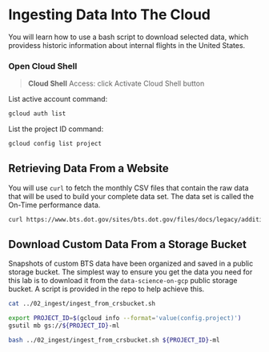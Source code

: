 # Ingesting Data Into The Cloud
You will learn how to use a bash script to download selected data, which providess historic information about internal flights in the United States.

### Open Cloud Shell
> **Cloud Shell**
> Access: click Activate Cloud Shell button 

List active account command:
```bash
gcloud auth list
```
List the project ID command:
```bash
gcloud config list project
```
## Retrieving Data From a Website
You will use `curl` to fetch the monthly CSV files that contain the raw data that will be used to build your complete data set. The data set is called the On-Time performance data.
```bash
curl https://www.bts.dot.gov/sites/bts.dot.gov/files/docs/legacy/additional-attachment-files/ONTIME.TD.201501.REL02.04APR2015.zip --output data.zip
```

## Download Custom Data From a Storage Bucket
Snapshots of custom BTS data have been organized and saved in a public storage bucket.
The simplest way to ensure you get the data you need for this lab is to download it from the  `data-science-on-gcp`  public storage bucket. A script is provided in the repo to help achieve this.
```bash
cat ../02_ingest/ingest_from_crsbucket.sh

export PROJECT_ID=$(gcloud info --format='value(config.project)')
gsutil mb gs://${PROJECT_ID}-ml

bash ../02_ingest/ingest_from_crsbucket.sh ${PROJECT_ID}-ml
```

